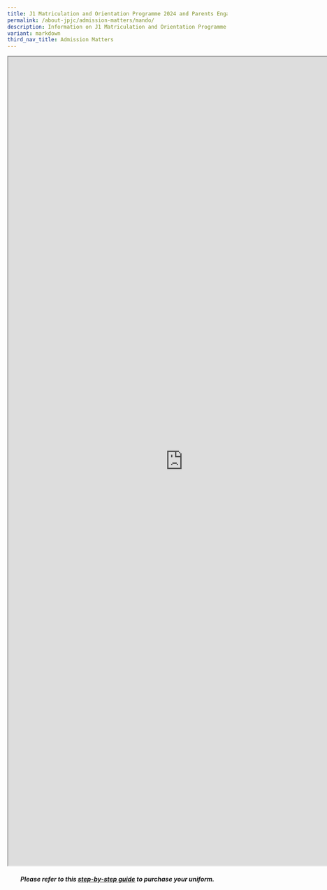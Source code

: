 ```yaml
---
title: J1 Matriculation and Orientation Programme 2024 and Parents Engagement 2024
permalink: /about-jpjc/admission-matters/mando/
description: Information on J1 Matriculation and Orientation Programme 2024
variant: markdown
third_nav_title: Admission Matters
---
```

<div align="justify">

<iframe src="https://docs.google.com/document/d/e/2PACX-1vSspZ75_tBhgOR4Krh18gHQ4LpHI5iX946wN5q-YxkYf1x-ZFo4RPGGCY-UzKkpVQ/pub?embedded=true" width="800px" height="1850px" scrolling="no"></iframe>

<p></p><h5><center>Please refer to this <a href="/files/Admission%20Matters/M%20and%20O/JPJC_school_uniform_purchase_flow_2024.pdf">step-by-step guide</a> to purchase your uniform.</center></h5><p></p></div>